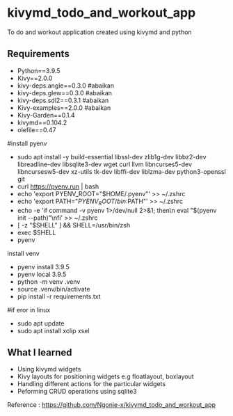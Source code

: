 # kivymd_todo_and_workout_app
To do and workout application created using kivymd and python

## Requirements
- Python==3.9.5
- Kivy==2.0.0
- kivy-deps.angle==0.3.0 #abaikan
- kivy-deps.glew==0.3.0 #abaikan
- kivy-deps.sdl2==0.3.1 #abaikan
- Kivy-examples==2.0.0 #abaikan
- Kivy-Garden==0.1.4
- kivymd==0.104.2
- olefile==0.47

#install pyenv
-  sudo apt install -y build-essential libssl-dev zlib1g-dev libbz2-dev libreadline-dev libsqlite3-dev wget curl llvm libncurses5-dev libncursesw5-dev xz-utils tk-dev libffi-dev liblzma-dev python3-openssl git
- curl https://pyenv.run | bash
- echo 'export PYENV_ROOT="$HOME/.pyenv"' >> ~/.zshrc
- echo 'export PATH="$PYENV_ROOT/bin:$PATH"' >> ~/.zshrc
- echo -e 'if command -v pyenv 1>/dev/null 2>&1; then\n  eval "$(pyenv init --path)"\nfi' >> ~/.zshrc
- [ -z "$SHELL" ] && SHELL=/usr/bin/zsh
- exec $SHELL
- pyenv

install venv
- pyenv install 3.9.5
- pyenv local 3.9.5
- python -m venv .venv
- source .venv/bin/activate
- pip install -r requirements.txt

#if eror in linux 
- sudo apt update 
- sudo apt install xclip xsel

## What I learned
- Using kivymd widgets
- Kivy layouts for positioning widgets e.g floatlayout, boxlayout
- Handling different actions for the particular widgets
- Peforming CRUD operations using sqlite3

Reference : 
https://github.com/Ngonie-x/kivymd_todo_and_workout_app

